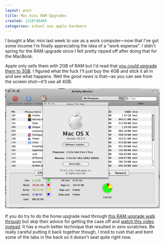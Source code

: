```yaml
---
layout: post
title: Mac mini RAM Upgrades
created: 1218740485
categories: school osx apple hardware
---
```

I bought a Mac mini last week to use as a work computer—now that I've got some
income I'm finally appreciating the idea of a "work expense". I didn't spring
for the RAM upgrade since I felt pretty ripped off after doing that for the
MacBook.

Apple only sells them with 2GB of RAM but I'd read that [you could upgrade them to 3GB](http://www.123macmini.com/news/story/729.html).
I figured what the fuck I'll just buy the 4GB and stick it all in and see what
happens. Well the good news is that—as you can see from the screen shot—it'll
use all 4GB.

![Activity Monitor screen shot](/files/mac_mini_with_4gb_ram.png)

If you do try to do the home upgrade read through [this RAM upgrade walk through](http://www.methodshop.net/gadgets/tutorials/macmini-ram//index.shtml)
but skip their advice for getting the case off and [watch this video instead](https://www.youtube.com/watch?v=ynQKYTaJ_zA&feature=related).
It has a much better technique that resulted in zero scratches. Be really
careful putting it back together though, I tried to rush that and bent some of
the tabs in the back so it doesn't seat quite right now.
